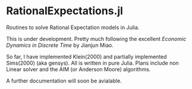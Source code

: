 # RationalExpectations.jl

Routines to solve Rational Expectation models in Julia.

This is under development. Pretty much following the excellent _Economic Dynamics in Discrete Time_ by Jianjun Miao.

So far, I have implemented Klein(2000) and partially implemented Sims(2000) (aka gensys). All is written in pure Julia. Plans include non Linear solver and the AIM (or Anderson Moore) algorithms.

A further documentation will soon be avialable.
